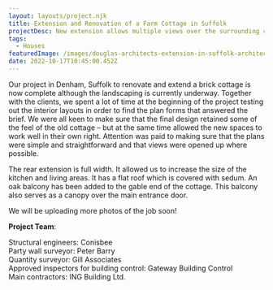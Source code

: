 ```yaml
---
layout: layouts/project.njk
title: Extension and Renovation of a Farm Cottage in Suffolk
projectDesc: New extension allows multiple views over the surrounding countryside.
tags:
  - Houses
featuredImage: /images/douglas-architects-extension-in-suffolk-architecture.jpeg
date: 2022-10-17T10:45:00.452Z
---
```

Our project in Denham, Suffolk to renovate and extend a brick cottage is now complete although the landscaping is currently underway. Together with the clients, we spent a lot of time at the beginning of the project testing out the interior layouts in order to find the plan forms that answered the brief. We were all keen to make sure that the final design retained some of the feel of the old cottage – but at the same time allowed the new spaces to work well in their own right. Attention was paid to making sure that the plans were simple and straightforward and that views were opened up where possible.

The rear extension is full width. It allowed us to increase the size of the kitchen and living areas. It has a flat roof which is covered with sedum. An oak balcony has been added to the gable end of the cottage. This balcony also serves as a canopy over the main entrance door.

We will be uploading more photos of the job soon!

**Project Team**:

Structural engineers: Conisbee\
Party wall surveyor: Peter Barry\
Quantity surveyor: Gill Associates\
Approved inspectors for building control: Gateway Building Control\
Main contractors: ING Building Ltd.